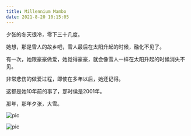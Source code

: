 ```yaml
---
title: Millennium Mambo
date: 2021-8-20 10:15:05
---
```




夕张的冬天很冷，零下三十几度。

她想，那是雪人的故乡吧，雪人最后在太阳升起的时候，融化不见了。

有一次，她跟豪豪做爱，她觉得豪豪，就会像雪人一样在太阳升起的时候消失不见。

非常悲伤的做爱过程，即使在多年以后，她还记得。

这都是她10年前的事了，那时侯是2001年。

那年，那年夕张，大雪。

![pic](https://img9.doubanio.com/view/photo/l/public/p2503801276.webp)

![pic](https://img1.doubanio.com/view/photo/l/public/p1532530379.webp)
